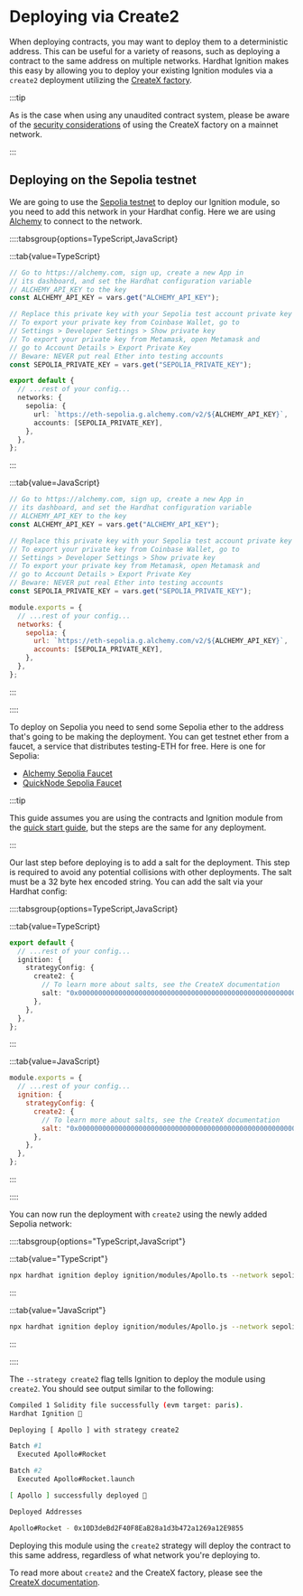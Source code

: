 # Deploying via Create2

When deploying contracts, you may want to deploy them to a deterministic address. This can be useful for a variety of reasons, such as deploying a contract to the same address on multiple networks. Hardhat Ignition makes this easy by allowing you to deploy your existing Ignition modules via a `create2` deployment utilizing the [CreateX factory](https://createx.rocks/).

:::tip

As is the case when using any unaudited contract system, please be aware of the [security considerations](https://github.com/pcaversaccio/createx?tab=readme-ov-file#security-considerations) of using the CreateX factory on a mainnet network.

:::

## Deploying on the Sepolia testnet

We are going to use the [Sepolia testnet](https://ethereum.org/en/developers/docs/networks/#sepolia) to deploy our Ignition module, so you need to add this network in your Hardhat config. Here we are using [Alchemy](https://alchemy.com/) to connect to the network.

::::tabsgroup{options=TypeScript,JavaScript}

:::tab{value=TypeScript}

```ts
// Go to https://alchemy.com, sign up, create a new App in
// its dashboard, and set the Hardhat configuration variable
// ALCHEMY_API_KEY to the key
const ALCHEMY_API_KEY = vars.get("ALCHEMY_API_KEY");

// Replace this private key with your Sepolia test account private key
// To export your private key from Coinbase Wallet, go to
// Settings > Developer Settings > Show private key
// To export your private key from Metamask, open Metamask and
// go to Account Details > Export Private Key
// Beware: NEVER put real Ether into testing accounts
const SEPOLIA_PRIVATE_KEY = vars.get("SEPOLIA_PRIVATE_KEY");

export default {
  // ...rest of your config...
  networks: {
    sepolia: {
      url: `https://eth-sepolia.g.alchemy.com/v2/${ALCHEMY_API_KEY}`,
      accounts: [SEPOLIA_PRIVATE_KEY],
    },
  },
};
```

:::

:::tab{value=JavaScript}

```js
// Go to https://alchemy.com, sign up, create a new App in
// its dashboard, and set the Hardhat configuration variable
// ALCHEMY_API_KEY to the key
const ALCHEMY_API_KEY = vars.get("ALCHEMY_API_KEY");

// Replace this private key with your Sepolia test account private key
// To export your private key from Coinbase Wallet, go to
// Settings > Developer Settings > Show private key
// To export your private key from Metamask, open Metamask and
// go to Account Details > Export Private Key
// Beware: NEVER put real Ether into testing accounts
const SEPOLIA_PRIVATE_KEY = vars.get("SEPOLIA_PRIVATE_KEY");

module.exports = {
  // ...rest of your config...
  networks: {
    sepolia: {
      url: `https://eth-sepolia.g.alchemy.com/v2/${ALCHEMY_API_KEY}`,
      accounts: [SEPOLIA_PRIVATE_KEY],
    },
  },
};
```

:::

::::

To deploy on Sepolia you need to send some Sepolia ether to the address that's going to be making the deployment. You can get testnet ether from a faucet, a service that distributes testing-ETH for free. Here is one for Sepolia:

- [Alchemy Sepolia Faucet](https://sepoliafaucet.com/)
- [QuickNode Sepolia Faucet](https://faucet.quicknode.com/ethereum/sepolia)

:::tip

This guide assumes you are using the contracts and Ignition module from the [quick start guide](/ignition/docs/getting-started#quick-start), but the steps are the same for any deployment.

:::

Our last step before deploying is to add a salt for the deployment. This step is required to avoid any potential collisions with other deployments. The salt must be a 32 byte hex encoded string. You can add the salt via your Hardhat config:

::::tabsgroup{options=TypeScript,JavaScript}

:::tab{value=TypeScript}

```ts
export default {
  // ...rest of your config...
  ignition: {
    strategyConfig: {
      create2: {
        // To learn more about salts, see the CreateX documentation
        salt: "0x0000000000000000000000000000000000000000000000000000000000000000",
      },
    },
  },
};
```

:::

:::tab{value=JavaScript}

```js
module.exports = {
  // ...rest of your config...
  ignition: {
    strategyConfig: {
      create2: {
        // To learn more about salts, see the CreateX documentation
        salt: "0x0000000000000000000000000000000000000000000000000000000000000000",
      },
    },
  },
};
```

:::

::::

You can now run the deployment with `create2` using the newly added Sepolia network:

::::tabsgroup{options="TypeScript,JavaScript"}

:::tab{value="TypeScript"}

```sh
npx hardhat ignition deploy ignition/modules/Apollo.ts --network sepolia --strategy create2
```

:::

:::tab{value="JavaScript"}

```sh
npx hardhat ignition deploy ignition/modules/Apollo.js --network sepolia --strategy create2
```

:::

::::

The `--strategy create2` flag tells Ignition to deploy the module using `create2`. You should see output similar to the following:

```sh
Compiled 1 Solidity file successfully (evm target: paris).
Hardhat Ignition 🚀

Deploying [ Apollo ] with strategy create2

Batch #1
  Executed Apollo#Rocket

Batch #2
  Executed Apollo#Rocket.launch

[ Apollo ] successfully deployed 🚀

Deployed Addresses

Apollo#Rocket - 0x10D3deBd2F40F8EaB28a1d3b472a1269a12E9855
```

Deploying this module using the `create2` strategy will deploy the contract to this same address, regardless of what network you're deploying to.

To read more about `create2` and the CreateX factory, please see the [CreateX documentation](https://github.com/pcaversaccio/createx).
